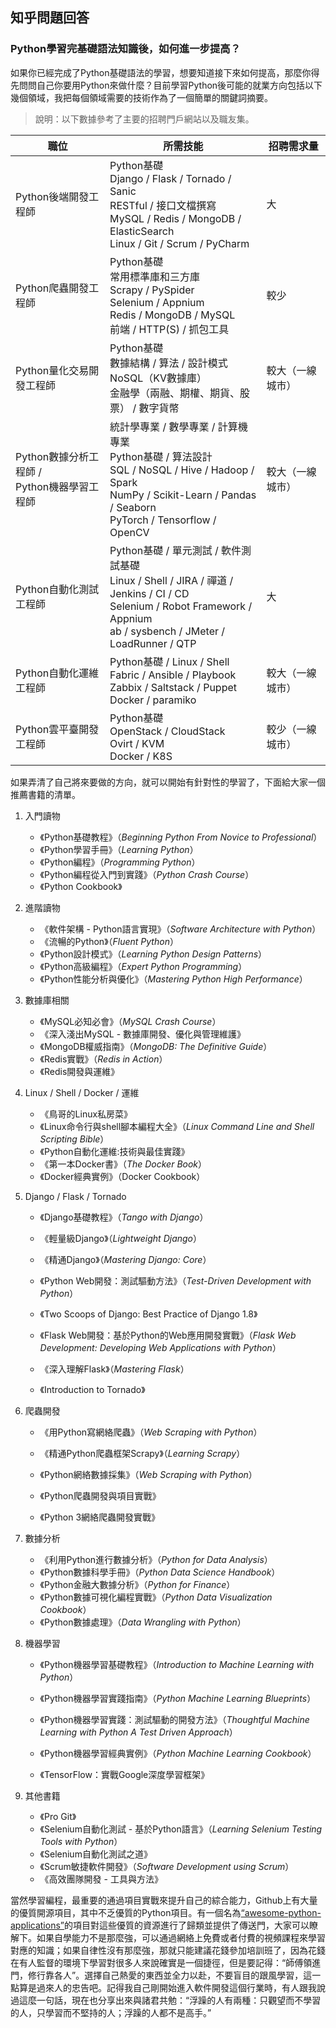 ## 知乎問題回答

### Python學習完基礎語法知識後，如何進一步提高？

如果你已經完成了Python基礎語法的學習，想要知道接下來如何提高，那麼你得先問問自己你要用Python來做什麼？目前學習Python後可能的就業方向包括以下幾個領域，我把每個領域需要的技術作為了一個簡單的關鍵詞摘要。

> 說明：以下數據參考了主要的招聘門戶網站以及職友集。

| 職位                                           | 所需技能                                                     | 招聘需求量       |
| ---------------------------------------------- | ------------------------------------------------------------ | ---------------- |
| Python後端開發工程師                           | Python基礎<br>Django / Flask / Tornado / Sanic<br>RESTful / 接口文檔撰寫<br>MySQL / Redis / MongoDB / ElasticSearch<br>Linux / Git / Scrum / PyCharm | 大               |
| Python爬蟲開發工程師                           | Python基礎<br>常用標準庫和三方庫<br>Scrapy / PySpider<br>Selenium / Appnium<br>Redis / MongoDB / MySQL<br>前端 / HTTP(S) / 抓包工具 | 較少             |
| Python量化交易開發工程師                       | Python基礎<br>數據結構 / 算法 / 設計模式<br>NoSQL（KV數據庫）<br>金融學（兩融、期權、期貨、股票） / 數字貨幣 | 較大（一線城市） |
| Python數據分析工程師 /<br>Python機器學習工程師 | 統計學專業 / 數學專業 / 計算機專業<br>Python基礎 / 算法設計<br>SQL / NoSQL / Hive / Hadoop / Spark<br>NumPy / Scikit-Learn / Pandas / Seaborn<br>PyTorch / Tensorflow / OpenCV | 較大（一線城市） |
| Python自動化測試工程師                         | Python基礎 / 單元測試 / 軟件測試基礎<br>Linux / Shell / JIRA / 禪道 / Jenkins / CI / CD<br>Selenium / Robot Framework / Appnium<br>ab / sysbench / JMeter / LoadRunner / QTP | 大               |
| Python自動化運維工程師                         | Python基礎 / Linux / Shell <br>Fabric / Ansible / Playbook<br>Zabbix / Saltstack / Puppet<br>Docker / paramiko | 較大（一線城市） |
| Python雲平臺開發工程師                         | Python基礎<br>OpenStack / CloudStack<br>Ovirt / KVM<br>Docker / K8S | 較少（一線城市） |

如果弄清了自己將來要做的方向，就可以開始有針對性的學習了，下面給大家一個推薦書籍的清單。

1. 入門讀物
   - 《Python基礎教程》（*Beginning Python From Novice to Professional*）
   - 《Python學習手冊》（*Learning Python*）
   - 《Python編程》（*Programming Python*）
   - 《Python編程從入門到實踐》（*Python Crash Course*）
   - 《Python Cookbook》
2. 進階讀物
   - 《軟件架構 - Python語言實現》（*Software Architecture with Python*）
   - 《流暢的Python》（*Fluent Python*）
   - 《Python設計模式》（*Learning Python Design Patterns*）
   - 《Python高級編程》（*Expert Python Programming*）
   - 《Python性能分析與優化》（*Mastering Python High Performance*）
3. 數據庫相關
   - 《MySQL必知必會》（*MySQL Crash Course*）
   - 《深入淺出MySQL - 數據庫開發、優化與管理維護》
   - 《MongoDB權威指南》（*MongoDB: The Definitive Guide*）
   - 《Redis實戰》（*Redis in Action*）
   - 《Redis開發與運維》
4. Linux / Shell / Docker / 運維
   - 《鳥哥的Linux私房菜》
   - 《Linux命令行與shell腳本編程大全》（*Linux Command Line and Shell Scripting Bible*）
   - 《Python自動化運維:技術與最佳實踐》
   - 《第一本Docker書》（*The Docker Book*）
   - 《Docker經典實例》（Docker Cookbook）
5. Django / Flask / Tornado
   - 《Django基礎教程》（*Tango with Django*）

   - 《輕量級Django》（*Lightweight Django*）

   - 《精通Django》（*Mastering Django: Core*）

   - 《Python Web開發：測試驅動方法》（*Test-Driven Development with Python*）
   - 《Two Scoops of Django: Best Practice of Django 1.8》

   - 《Flask Web開發：基於Python的Web應用開發實戰》（*Flask Web Development: Developing Web Applications with Python*）

   - 《深入理解Flask》（*Mastering Flask*）

   - 《Introduction to Tornado》
6. 爬蟲開發

   - 《用Python寫網絡爬蟲》（*Web Scraping with Python*）

   - 《精通Python爬蟲框架Scrapy》（*Learning Scrapy*）

   - 《Python網絡數據採集》（*Web Scraping with Python*）

   - 《Python爬蟲開發與項目實戰》

   - 《Python 3網絡爬蟲開發實戰》
7. 數據分析

   - 《利用Python進行數據分析》（*Python for Data Analysis*）
   - 《Python數據科學手冊》（*Python Data Science Handbook*）
   - 《Python金融大數據分析》（*Python for Finance*）
   - 《Python數據可視化編程實戰》（*Python Data Visualization Cookbook*）
   - 《Python數據處理》（*Data Wrangling with Python*）

8. 機器學習

   - 《Python機器學習基礎教程》（*Introduction to Machine Learning with Python*）

   - 《Python機器學習實踐指南》（*Python Machine Learning Blueprints*）

   - 《Python機器學習實踐：測試驅動的開發方法》（*Thoughtful Machine Learning with Python A Test Driven Approach*）
   - 《Python機器學習經典實例》（*Python Machine Learning Cookbook*）
   - 《TensorFlow：實戰Google深度學習框架》

9. 其他書籍

   - 《Pro Git》
   - 《Selenium自動化測試 - 基於Python語言》（*Learning Selenium Testing Tools with Python*）
   - 《Selenium自動化測試之道》
   - 《Scrum敏捷軟件開發》（*Software Development using Scrum*）
   - 《高效團隊開發 - 工具與方法》

當然學習編程，最重要的通過項目實戰來提升自己的綜合能力，Github上有大量的優質開源項目，其中不乏優質的Python項目。有一個名為[“awesome-python-applications”](https://github.com/mahmoud/awesome-python-applications)的項目對這些優質的資源進行了歸類並提供了傳送門，大家可以瞭解下。如果自學能力不是那麼強，可以通過網絡上免費或者付費的視頻課程來學習對應的知識；如果自律性沒有那麼強，那就只能建議花錢參加培訓班了，因為花錢在有人監督的環境下學習對很多人來說確實是一個捷徑，但是要記得：“師傅領進門，修行靠各人”。選擇自己熱愛的東西並全力以赴，不要盲目的跟風學習，這一點算是過來人的忠告吧。記得我自己剛開始進入軟件開發這個行業時，有人跟我說過這麼一句話，現在也分享出來與諸君共勉：“浮躁的人有兩種：只觀望而不學習的人，只學習而不堅持的人；浮躁的人都不是高手。”